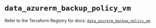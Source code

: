 # `data_azurerm_backup_policy_vm`

Refer to the Terraform Registry for docs: [`data_azurerm_backup_policy_vm`](https://registry.terraform.io/providers/hashicorp/azurerm/4.6.0/docs/data-sources/backup_policy_vm).
